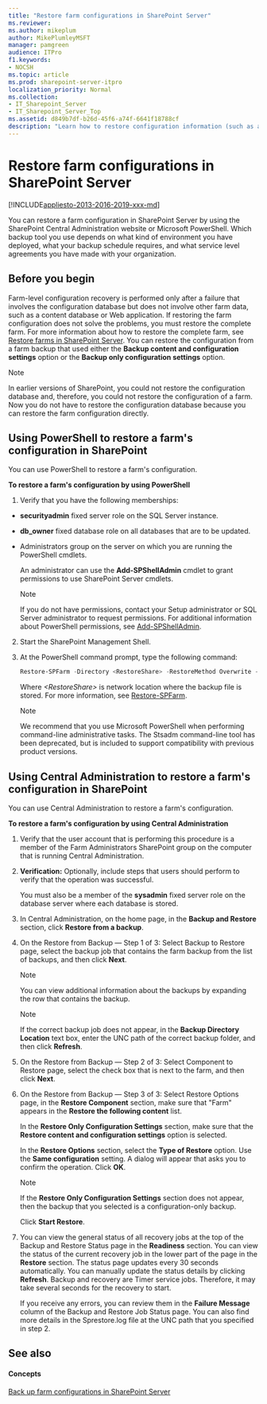 ```yaml
---
title: "Restore farm configurations in SharePoint Server"
ms.reviewer: 
ms.author: mikeplum
author: MikePlumleyMSFT
manager: pamgreen
audience: ITPro
f1.keywords:
- NOCSH
ms.topic: article
ms.prod: sharepoint-server-itpro
localization_priority: Normal
ms.collection:
- IT_Sharepoint_Server
- IT_Sharepoint_Server_Top
ms.assetid: d849b7df-b26d-45f6-a74f-6641f18788cf
description: "Learn how to restore configuration information (such as antivirus, IRM, outbound email, and some customizations) for SharePoint Server."
---
```


# Restore farm configurations in SharePoint Server

[!INCLUDE[appliesto-2013-2016-2019-xxx-md](../includes/appliesto-2013-2016-2019-xxx-md.md)]
  
You can restore a farm configuration in SharePoint Server by using the SharePoint Central Administration website or Microsoft PowerShell. Which backup tool you use depends on what kind of environment you have deployed, what your backup schedule requires, and what service level agreements you have made with your organization.
  
    
## Before you begin
<a name="begin"> </a>

Farm-level configuration recovery is performed only after a failure that involves the configuration database but does not involve other farm data, such as a content database or Web application. If restoring the farm configuration does not solve the problems, you must restore the complete farm. For more information about how to restore the complete farm, see [Restore farms in SharePoint Server](restore-a-farm.md). You can restore the configuration from a farm backup that used either the **Backup content and configuration settings** option or the **Backup only configuration settings** option. 
  
> [!NOTE]
> In earlier versions of SharePoint, you could not restore the configuration database and, therefore, you could not restore the configuration of a farm. Now you do not have to restore the configuration database because you can restore the farm configuration directly. 
  
## Using PowerShell to restore a farm's configuration in SharePoint
<a name="proc1"> </a>

You can use PowerShell to restore a farm's configuration.
  
 **To restore a farm's configuration by using PowerShell**
  
1. Verify that you have the following memberships:
    
  - **securityadmin** fixed server role on the SQL Server instance. 
    
  - **db_owner** fixed database role on all databases that are to be updated. 
    
  - Administrators group on the server on which you are running the PowerShell cmdlets.
    
    An administrator can use the **Add-SPShellAdmin** cmdlet to grant permissions to use SharePoint Server cmdlets. 
    
    > [!NOTE]
    > If you do not have permissions, contact your Setup administrator or SQL Server administrator to request permissions. For additional information about PowerShell permissions, see [Add-SPShellAdmin](/powershell/module/sharepoint-server/Add-SPShellAdmin?view=sharepoint-ps). 
     
2. Start the SharePoint Management Shell.
    
3. At the PowerShell command prompt, type the following command:  
    
   ```powershell
   Restore-SPFarm -Directory <RestoreShare> -RestoreMethod Overwrite -ConfigurationOnly
   ```

   Where _\<RestoreShare\>_ is network location where the backup file is stored. For more information, see [Restore-SPFarm](/powershell/module/sharepoint-server/Restore-SPFarm?view=sharepoint-ps). 

   > [!NOTE]
   > We recommend that you use Microsoft PowerShell when performing command-line administrative tasks. The Stsadm command-line tool has been deprecated, but is included to support compatibility with previous product versions. 
  
## Using Central Administration to restore a farm's configuration in SharePoint
<a name="proc2"> </a>

You can use Central Administration to restore a farm's configuration.
  
 **To restore a farm's configuration by using Central Administration**
  
1. Verify that the user account that is performing this procedure is a member of the Farm Administrators SharePoint group on the computer that is running Central Administration.
    
2. **Verification:** Optionally, include steps that users should perform to verify that the operation was successful. 
    
    You must also be a member of the **sysadmin** fixed server role on the database server where each database is stored. 
    
3. In Central Administration, on the home page, in the **Backup and Restore** section, click **Restore from a backup**.
    
4. On the Restore from Backup — Step 1 of 3: Select Backup to Restore page, select the backup job that contains the farm backup from the list of backups, and then click **Next**.
    
    > [!NOTE]
    > You can view additional information about the backups by expanding the row that contains the backup. 
  
    > [!NOTE]
    > If the correct backup job does not appear, in the **Backup Directory Location** text box, enter the UNC path of the correct backup folder, and then click **Refresh**. 
  
5. On the Restore from Backup — Step 2 of 3: Select Component to Restore page, select the check box that is next to the farm, and then click **Next**.
    
6. On the Restore from Backup — Step 3 of 3: Select Restore Options page, in the **Restore Component** section, make sure that "Farm" appears in the **Restore the following content** list. 
    
    In the **Restore Only Configuration Settings** section, make sure that the **Restore content and configuration settings** option is selected. 
    
    In the **Restore Options** section, select the **Type of Restore** option. Use the **Same configuration** setting. A dialog will appear that asks you to confirm the operation. Click **OK**.
    
    > [!NOTE]
    > If the **Restore Only Configuration Settings** section does not appear, then the backup that you selected is a configuration-only backup. 
  
    Click **Start Restore**.
    
7. You can view the general status of all recovery jobs at the top of the Backup and Restore Status page in the **Readiness** section. You can view the status of the current recovery job in the lower part of the page in the **Restore** section. The status page updates every 30 seconds automatically. You can manually update the status details by clicking **Refresh**. Backup and recovery are Timer service jobs. Therefore, it may take several seconds for the recovery to start.
    
    If you receive any errors, you can review them in the **Failure Message** column of the Backup and Restore Job Status page. You can also find more details in the Sprestore.log file at the UNC path that you specified in step 2. 
    
## See also
<a name="proc2"> </a>

#### Concepts

[Back up farm configurations in SharePoint Server](back-up-a-farm-configuration.md)


